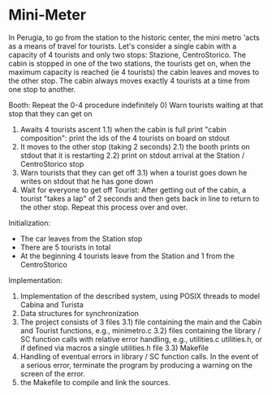 # Mini-Meter
In Perugia, to go from the station to the historic center, the mini metro 'acts as a means of travel for tourists.
Let's consider a single cabin with a capacity of 4 tourists and only two stops: Stazione, CentroStorico.
The cabin is stopped in one of the two stations, the tourists get on, when the maximum capacity is reached (ie 4 tourists) the cabin leaves and moves to the other stop.
The cabin always moves exactly 4 tourists at a time from one stop to another.

Booth: Repeat the 0-4 procedure indefinitely
0) Warn tourists waiting at that stop that they can get on
1) Awaits 4 tourists ascent
1.1) when the cabin is full print "cabin composition": print the ids of the 4 tourists on board on stdout
2) It moves to the other stop (taking 2 seconds)
2.1) the booth prints on stdout that it is restarting
2.2) print on stdout arrival at the Station / CentroStorico stop
3) Warn tourists that they can get off
3.1) when a tourist goes down he writes on stdout that he has gone down
4) Wait for everyone to get off
Tourist:
After getting out of the cabin, a tourist "takes a lap" of 2 seconds and then gets back in line to return to the other stop. Repeat this process over and over.

Initialization:
- The car leaves from the Station stop
- There are 5 tourists in total
- At the beginning 4 tourists leave from the Station and 1 from the CentroStorico

Implementation:
1) Implementation of the described system, using POSIX threads to model Cabina and Turista
2) Data structures for synchronization
3) The project consists of 3 files
3.1) file containing the main and the Cabin and Tourist functions, e.g., minimetro.c
3.2) files containing the library / SC function calls with relative error handling, e.g., utilities.c utilities.h, or if defined via macros a single utilities.h file
3.3) Makefile
4) Handling of eventual errors in library / SC function calls. In the event of a serious error, terminate the program by producing a warning on the screen of the error.
5) the Makefile to compile and link the sources.
